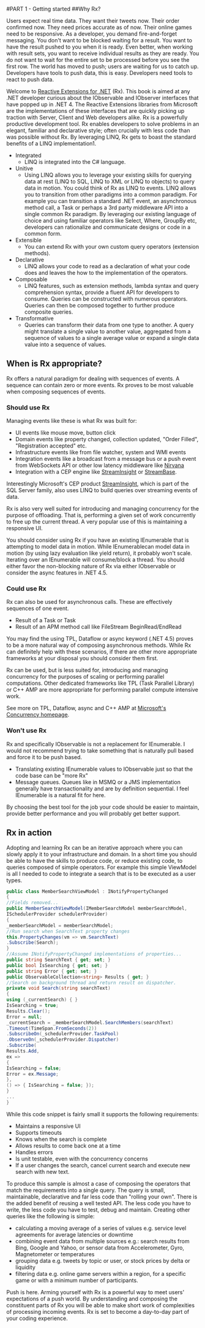 #PART 1 - Getting started
##Why Rx?

Users expect real time data. They want their tweets now. Their order confirmed now. They need prices accurate as of now. Their online games need to be responsive. As a developer, you demand fire-and-forget messaging. You don't want to be blocked waiting for a result. You want to have the result pushed to you when it is ready. Even better, when working with result sets, you want to receive individual results as they are ready. You do not want to wait for the entire set to be processed before you see the first row. The world has moved to push; users are waiting for us to catch up. Developers have tools to push data, this is easy. Developers need tools to react to push data.

Welcome to [Reactive Extensions for .NET](http://msdn.microsoft.com/en-us/devlabs/gg577609) (Rx). This book is aimed at any .NET developer curious about the IObservable<T> and IObserver<T> interfaces that have popped up in .NET 4. The Reactive Extensions libraries from Microsoft are the implementations of these interfaces that are quickly picking up traction with Server, Client and Web developers alike. Rx is a powerfully productive development tool. Rx enables developers to solve problems in an elegant, familiar and declarative style; often crucially with less code than was possible without Rx. By leveraging LINQ, Rx gets to boast the standard benefits of a LINQ implementation1.

* Integrated
  *  LINQ is integrated into the C# language. 
* Unitive
  *  Using LINQ allows you to leverage your existing skills for querying data at rest (LINQ to SQL, LINQ to XML or LINQ to objects) to query data in motion. You could think of Rx as LINQ to events. LINQ allows you to transition from other paradigms into a common paradigm. For example you can transition a standard .NET event, an asynchronous method call, a Task or perhaps a 3rd party middleware API into a single common Rx paradigm. By leveraging our existing language of choice and using familiar operators like Select, Where, GroupBy etc, developers can rationalize and communicate designs or code in a common form. 
* Extensible
  *  You can extend Rx with your own custom query operators (extension methods). 
* Declarative
  *  LINQ allows your code to read as a declaration of what your code does and leaves the how to the implementation of the operators.
* Composable
  *  LINQ features, such as extension methods, lambda syntax and query comprehension syntax, provide a fluent API for developers to consume. Queries can be constructed with numerous operators. Queries can then be composed together to further produce composite queries.
* Transformative
  *  Queries can transform their data from one type to another. A query might translate a single value to another value, aggregated from a sequence of values to a single average value or expand a single data value into a sequence of values. 

## When is Rx appropriate?

Rx offers a natural paradigm for dealing with sequences of events. A sequence can contain zero or more events. Rx proves to be most valuable when composing sequences of events.

### Should use Rx

Managing events like these is what Rx was built for:

  *  UI events like mouse move, button click
  *  Domain events like property changed, collection updated, "Order Filled", "Registration accepted" etc.
  *  Infrastructure events like from file watcher, system and WMI events
  *  Integration events like a broadcast from a message bus or a push event from WebSockets API or other low latency middleware like [Nirvana](http://www.my-channels.com/)
  *  Integration with a CEP engine like [StreamInsight](http://www.microsoft.com/sqlserver/en/us/solutions-technologies/business-intelligence/complex-event-processing.aspx) or [StreamBase](http://www.streambase.com/).

Interestingly Microsoft's CEP product [StreamInsight](http://www.microsoft.com/sqlserver/en/us/solutions-technologies/business-intelligence/complex-event-processing.aspx), which is part of the SQL Server family, also uses LINQ to build queries over streaming events of data.

Rx is also very well suited for introducing and managing concurrency for the purpose of offloading. That is, performing a given set of work concurrently to free up the current thread. A very popular use of this is maintaining a responsive UI.

You should consider using Rx if you have an existing IEnumerable<T> that is attempting to model data in motion. While IEnumerable<T>can model data in motion (by using lazy evaluation like yield return), it probably won't scale. Iterating over an IEnumerable<T> will consume/block a thread. You should either favor the non-blocking nature of Rx via either IObservable<T> or consider the async features in .NET 4.5.

### Could use Rx

Rx can also be used for asynchronous calls. These are effectively sequences of one event.

  *  Result of a Task or Task<T>
  *  Result of an APM method call like FileStream BeginRead/EndRead

You may find the using TPL, Dataflow or async keyword (.NET 4.5) proves to be a more natural way of composing asynchronous methods. While Rx can definitely help with these scenarios, if there are other more appropriate frameworks at your disposal you should consider them first.

Rx can be used, but is less suited for, introducing and managing concurrency for the purposes of scaling or performing parallel computations. Other dedicated frameworks like TPL (Task Parallel Library) or C++ AMP are more appropriate for performing parallel compute intensive work.

See more on TPL, Dataflow, async and C++ AMP at [Microsoft's Concurrency homepage](http://msdn.microsoft.com/en-us/concurrency).

### Won't use Rx

Rx and specifically IObservable<T> is not a replacement for IEnumerable<T>. I would not recommend trying to take something that is naturally pull based and force it to be push based.

 *   Translating existing IEnumerable<T> values to IObservable<T> just so that the code base can be "more Rx"
 *   Message queues. Queues like in MSMQ or a JMS implementation generally have transactionality and are by definition sequential. I feel IEnumerable<T> is a natural fit for here.

By choosing the best tool for the job your code should be easier to maintain, provide better performance and you will probably get better support.

## Rx in action

Adopting and learning Rx can be an iterative approach where you can slowly apply it to your infrastructure and domain. In a short time you should be able to have the skills to produce code, or reduce existing code, to queries composed of simple operators. For example this simple ViewModel is all I needed to code to integrate a search that is to be executed as a user types.

```C#
public class MemberSearchViewModel : INotifyPropertyChanged
{
//Fields removed...
public MemberSearchViewModel(IMemberSearchModel memberSearchModel,
ISchedulerProvider schedulerProvider)
{
_memberSearchModel = memberSearchModel;
//Run search when SearchText property changes
this.PropertyChanges(vm => vm.SearchText)
.Subscribe(Search);
}
//Assume INotifyPropertyChanged implementations of properties...
public string SearchText { get; set; }
public bool IsSearching { get; set; }
public string Error { get; set; }
public ObservableCollection<string> Results { get; }
//Search on background thread and return result on dispatcher.
private void Search(string searchText)
{
using (_currentSearch) { }
IsSearching = true;
Results.Clear();
Error = null;
_currentSearch = _memberSearchModel.SearchMembers(searchText)
.Timeout(TimeSpan.FromSeconds(2))
.SubscribeOn(_schedulerProvider.TaskPool)
.ObserveOn(_schedulerProvider.Dispatcher)
.Subscribe(
Results.Add,
ex =>
{
IsSearching = false;
Error = ex.Message;
},
() => { IsSearching = false; });
}
...
}
```

While this code snippet is fairly small it supports the following requirements:

  *  Maintains a responsive UI
  *  Supports timeouts
  *  Knows when the search is complete
  *  Allows results to come back one at a time
  *  Handles errors
  *  Is unit testable, even with the concurrency concerns
  *  If a user changes the search, cancel current search and execute new search with new text.

To produce this sample is almost a case of composing the operators that match the requirements into a single query. The query is small, maintainable, declarative and far less code than "rolling your own". There is the added benefit of reusing a well tested API. The less code you have to write, the less code you have to test, debug and maintain. Creating other queries like the following is simple:

  *  calculating a moving average of a series of values e.g. service level agreements for average latencies or downtime
  *  combining event data from multiple sources e.g.: search results from Bing, Google and Yahoo, or sensor data from Accelerometer, Gyro, Magnetometer or temperatures
  *  grouping data e.g. tweets by topic or user, or stock prices by delta or liquidity
  *  filtering data e.g. online game servers within a region, for a specific game or with a minimum number of participants.

Push is here. Arming yourself with Rx is a powerful way to meet users' expectations of a push world. By understanding and composing the constituent parts of Rx you will be able to make short work of complexities of processing incoming events. Rx is set to become a day-to-day part of your coding experience. 
